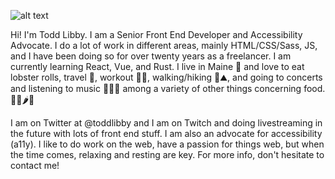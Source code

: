 ![alt text](https://res.cloudinary.com/colabottles/image/upload/v1595298392/images/maine_ihqz9j.jpg "A cove in Maine with lobster boats moored in the cove on a sunny day")

Hi! I'm Todd Libby. I am a Senior Front End Developer and Accessibility Advocate. I do a lot of work in different areas, mainly HTML/CSS/Sass, JS, and I have been doing so for over twenty years as a freelancer. I am currently learning React, Vue, and Rust. I live in Maine 🦞 and love to eat lobster rolls, travel 🧳, workout 🏋🏻, walking/hiking 🎒⛰, and going to concerts and listening to music 🥁🎶🎸 among a variety of other things concerning food. 🌯🌮🌶🍱

I am on Twitter at @toddlibby and I am on Twitch and doing livestreaming in the future with lots of front end stuff. I am also an advocate for accessibility (a11y). I like to do work on the web, have a passion for things web, but when the time comes, relaxing and resting are key. For more info, don't hesitate to contact me!
